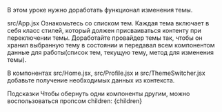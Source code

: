 В этом уроке нужно доработать функционал изменения темы.

src/App.jsx
Ознакомьтесь со списком тем. Каждая тема включает в себя класс стилей, который должен присваиваться контенту при переключении темы. Доработайте провайдер темы так, чтобы он хранил выбранную тему в состоянии и передавал всем компонентом данные для работы(список тем, текущую тему, метод для изменения темы).

В компонентах src/Home.jsx, src/Profile.jsx и src/ThemeSwitcher.jsx добавьте получение необходимых данных из контекста.

Подсказки
Чтобы обернуть одни компоненты другим, можно воспользоваться пропсом children: <Component>{children}</Component>